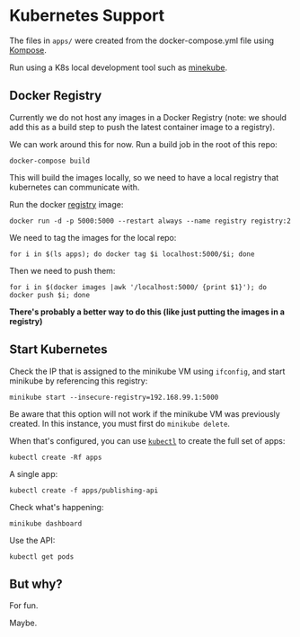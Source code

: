# Kubernetes Support

The files in `apps/` were created from the docker-compose.yml file using [Kompose](https://github.com/kubernetes-incubator/kompose).

Run using a K8s local development tool such as [minekube](https://github.com/kubernetes/minikube).

## Docker Registry

Currently we do not host any images in a Docker Registry (note: we should add this as a build step to
push the latest container image to a registry).

We can work around this for now. Run a build job in the root of this repo:

`docker-compose build`

This will build the images locally, so we need to have a local registry that kubernetes can communicate
with.

Run the docker [registry](https://hub.docker.com/_/registry/) image:

`docker run -d -p 5000:5000 --restart always --name registry registry:2`

We need to tag the images for the local repo:

`for i in $(ls apps); do docker tag $i localhost:5000/$i; done`

Then we need to push them:

`for i in $(docker images |awk '/localhost:5000/ {print $1}'); do docker push $i; done`

**There's probably a better way to do this (like just putting the images in a registry)**

## Start Kubernetes

Check the IP that is assigned to the minikube VM using `ifconfig`, and start
minikube by referencing this registry:

`minikube start --insecure-registry=192.168.99.1:5000`

Be aware that this option will not work if the minikube VM was previously
created. In this instance, you must first do `minikube delete`.

When that's configured, you can use [`kubectl`](https://kubernetes.io/docs/user-guide/kubectl-overview/)
to create the full set of apps:

`kubectl create -Rf apps`

A single app:

`kubectl create -f apps/publishing-api`

Check what's happening:

`minikube dashboard`

Use the API:

`kubectl get pods`

## But why?

For fun.

Maybe.
